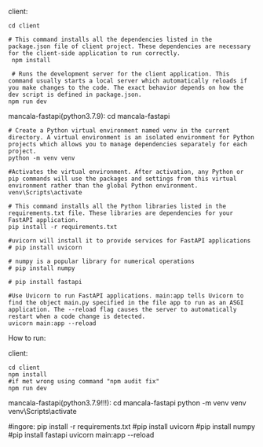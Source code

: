 client:

    cd client
   
	# This command installs all the dependencies listed in the package.json file of client project. These dependencies are necessary for the client-side application to run correctly.
	 npm install
	 
	 # Runs the development server for the client application. This command usually starts a local server which automatically reloads if you make changes to the code. The exact behavior depends on how the dev script is defined in package.json.
    npm run dev

mancala-fastapi(python3.7.9):
    cd mancala-fastapi
	
	# Create a Python virtual environment named venv in the current directory. A virtual environment is an isolated environment for Python projects which allows you to manage dependencies separately for each project.
    python -m venv venv
	
	#Activates the virtual environment. After activation, any Python or pip commands will use the packages and settings from this virtual environment rather than the global Python environment.
    venv\Scripts\activate

    # This command installs all the Python libraries listed in the requirements.txt file. These libraries are dependencies for your FastAPI application.
    pip install -r requirements.txt
	
	#uvicorn will install it to provide services for FastAPI applications
    # pip install uvicorn
	
	# numpy is a popular library for numerical operations
    # pip install numpy
	
    # pip install fastapi

	#Use Uvicorn to run FastAPI applications. main:app tells Uvicorn to find the object main.py specified in the file app to run as an ASGI application. The --reload flag causes the server to automatically restart when a code change is detected.
    uvicorn main:app --reload
	
	
How to run:	
	
client:

    cd client
	npm install
	#if met wrong using command "npm audit fix"
	npm run dev
	
mancala-fastapi(python3.7.9!!!):
cd mancala-fastapi
python -m venv venv
venv\Scripts\activate

#ingore: pip install -r requirements.txt
#pip install uvicorn
#pip install numpy
#pip install fastapi
uvicorn main:app --reload
